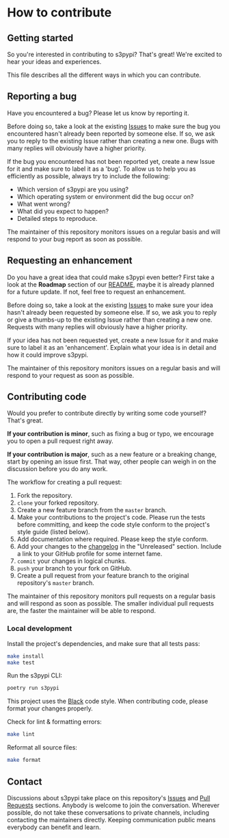 # How to contribute

## Getting started

So you're interested in contributing to s3pypi? That's great! We're excited to
hear your ideas and experiences.

This file describes all the different ways in which you can contribute.


## Reporting a bug

Have you encountered a bug? Please let us know by reporting it.

Before doing so, take a look at the existing [Issues] to make sure the bug you
encountered hasn't already been reported by someone else. If so, we ask you to
reply to the existing Issue rather than creating a new one. Bugs with many
replies will obviously have a higher priority.

If the bug you encountered has not been reported yet, create a new Issue for it
and make sure to label it as a 'bug'. To allow us to help you as efficiently as
possible, always try to include the following:

- Which version of s3pypi are you using?
- Which operating system or environment did the bug occur on?
- What went wrong?
- What did you expect to happen?
- Detailed steps to reproduce.

The maintainer of this repository monitors issues on a regular basis and will
respond to your bug report as soon as possible.


## Requesting an enhancement

Do you have a great idea that could make s3pypi even better? First take a look
at the **Roadmap** section of our [README](README.md), maybe it is already
planned for a future update. If not, feel free to request an enhancement.

Before doing so, take a look at the existing [Issues] to make sure your idea
hasn't already been requested by someone else. If so, we ask you to reply or
give a thumbs-up to the existing Issue rather than creating a new one. Requests
with many replies will obviously have a higher priority.

If your idea has not been requested yet, create a new Issue for it and make sure
to label it as an 'enhancement'. Explain what your idea is in detail and how it
could improve s3pypi.

The maintainer of this repository monitors issues on a regular basis and will
respond to your request as soon as possible.


## Contributing code

Would you prefer to contribute directly by writing some code yourself? That's
great.

**If your contribution is minor**, such as fixing a bug or typo, we encourage
you to open a pull request right away.

**If your contribution is major**, such as a new feature or a breaking change,
start by opening an issue first. That way, other people can weigh in on the
discussion before you do any work.

The workflow for creating a pull request:

1. Fork the repository.
2. `clone` your forked repository.
3. Create a new feature branch from the `master` branch.
4. Make your contributions to the project's code. Please run the tests before
   committing, and keep the code style conform to the project's style guide
   (listed below).
5. Add documentation where required. Please keep the style conform.
6. Add your changes to the [changelog](CHANGELOG.md) in the "Unreleased"
   section. Include a link to your GitHub profile for some internet fame.
7. `commit` your changes in logical chunks.
8. `push` your branch to your fork on GitHub.
9. Create a pull request from your feature branch to the original repository's
   `master` branch.

The maintainer of this repository monitors pull requests on a regular basis and
will respond as soon as possible. The smaller individual pull requests are, the
faster the maintainer will be able to respond.


### Local development

Install the project's dependencies, and make sure that all tests pass:

```bash
make install
make test
```

Run the s3pypi CLI:

```bash
poetry run s3pypi
```

This project uses the [Black](https://github.com/psf/black) code style. When
contributing code, please format your changes properly.

Check for lint & formatting errors:

```bash
make lint
```

Reformat all source files:

```bash
make format
```


## Contact

Discussions about s3pypi take place on this repository's [Issues] and [Pull
Requests] sections. Anybody is welcome to join the conversation. Wherever
possible, do not take these conversations to private channels, including
contacting the maintainers directly. Keeping communication public means
everybody can benefit and learn.


[Issues]: https://github.com/novemberfiveco/s3pypi/issues
[Pull Requests]: https://github.com/novemberfiveco/s3pypi/pulls
